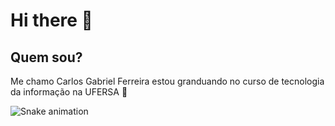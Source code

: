 # Hi there 👋
## Quem sou?
Me chamo Carlos Gabriel Ferreira estou granduando no curso de tecnologia da informação na UFERSA 🙂
<!--
**GabasDev/GabasDev** is a ✨ _special_ ✨ repository because its `README.md` (this file) appears on your GitHub profile.

Here are some ideas to get you started:

- 🔭 I’m currently working on ...
- 🌱 I’m currently learning ...
- 👯 I’m looking to collaborate on ...
- 🤔 I’m looking for help with ...
- 💬 Ask me about ...
- 📫 How to reach me: ...
- 😄 Pronouns: ...
- ⚡ Fun fact: ...
-->
![Snake animation](https://github.com/rauan-meirelles/rauan-meirelles/blob/output/github-contribution-grid-snake.svg)
